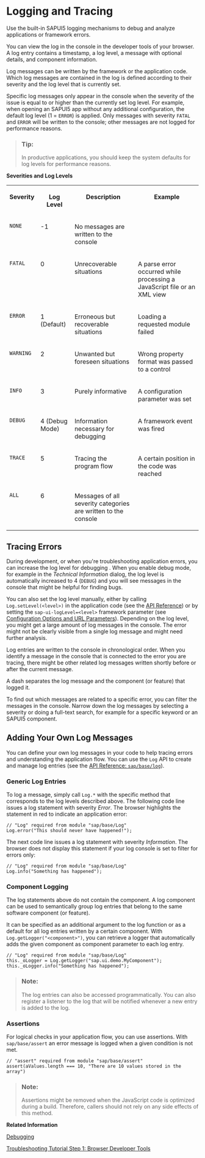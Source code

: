 <!-- loio9f4d62c6648a423d85aaf2bfc2c7ddfe -->

# Logging and Tracing

Use the built-in SAPUI5 logging mechanisms to debug and analyze applications or framework errors.

You can view the log in the console in the developer tools of your browser. A log entry contains a timestamp, a log level, a message with optional details, and component information.

Log messages can be written by the framework or the application code. Which log messages are contained in the log is defined according to their severity and the log level that is currently set.

Specific log messages only appear in the console when the severity of the issue is equal to or higher than the currently set log level. For example, when opening an SAPUI5 app without any additional configuration, the default log level \(1 = `ERROR`\) is applied. Only messages with severity `FATAL` and `ERROR` will be written to the console; other messages are not logged for performance reasons.

> ### Tip:  
> In productive applications, you should keep the system defaults for log levels for performance reasons.

**Severities and Log Levels**


<table>
<tr>
<th valign="top">

Severity

</th>
<th valign="top">

Log Level

</th>
<th valign="top">

Description

</th>
<th valign="top">

Example

</th>
</tr>
<tr>
<td valign="top">

`NONE` 

</td>
<td valign="top">

\-1

</td>
<td valign="top">

No messages are written to the console

</td>
<td valign="top">



</td>
</tr>
<tr>
<td valign="top">

`FATAL` 

</td>
<td valign="top">

0

</td>
<td valign="top">

Unrecoverable situations

</td>
<td valign="top">

A parse error occurred while processing a JavaScript file or an XML view

</td>
</tr>
<tr>
<td valign="top">

`ERROR` 

</td>
<td valign="top">

1 \(Default\)

</td>
<td valign="top">

Erroneous but recoverable situations

</td>
<td valign="top">

Loading a requested module failed

</td>
</tr>
<tr>
<td valign="top">

`WARNING` 

</td>
<td valign="top">

2

</td>
<td valign="top">

Unwanted but foreseen situations

</td>
<td valign="top">

Wrong property format was passed to a control

</td>
</tr>
<tr>
<td valign="top">

`INFO` 

</td>
<td valign="top">

3

</td>
<td valign="top">

Purely informative

</td>
<td valign="top">

A configuration parameter was set

</td>
</tr>
<tr>
<td valign="top">

`DEBUG` 

</td>
<td valign="top">

4 \(Debug Mode\)

</td>
<td valign="top">

Information necessary for debugging

</td>
<td valign="top">

A framework event was fired

</td>
</tr>
<tr>
<td valign="top">

`TRACE` 

</td>
<td valign="top">

5

</td>
<td valign="top">

Tracing the program flow

</td>
<td valign="top">

A certain position in the code was reached

</td>
</tr>
<tr>
<td valign="top">

`ALL` 

</td>
<td valign="top">

6

</td>
<td valign="top">

Messages of all severity categories are written to the console

</td>
<td valign="top">



</td>
</tr>
</table>



<a name="loio9f4d62c6648a423d85aaf2bfc2c7ddfe__section_wmr_fnd_xz"/>

## Tracing Errors

During development, or when you're troubleshooting application errors, you can increase the log level for debugging . When you enable debug mode, for example in the *Technical Information* dialog, the log level is automatically increased to 4 \(`DEBUG`\) and you will see messages in the console that might be helpful for finding bugs.

You can also set the log level manually, either by calling `Log.setLevel(<level>)` in the application code \(see the [API Reference](https://ui5.sap.com/#/api/module:sap/base/Log%23methods/sap/base/Log.setLevel)\) or by setting the `sap-ui-logLevel=<level>` framework parameter \(see [Configuration Options and URL Parameters](configuration-options-and-url-parameters-91f2d03.md)\). Depending on the log level, you might get a large amount of log messages in the console. The error might not be clearly visible from a single log message and might need further analysis.

Log entries are written to the console in chronological order. When you identify a message in the console that is connected to the error you are tracing, there might be other related log messages written shortly before or after the current message.

A dash separates the log message and the component \(or feature\) that logged it.

To find out which messages are related to a specific error, you can filter the messages in the console. Narrow down the log messages by selecting a severity or doing a full-text search, for example for a specific keyword or an SAPUI5 component.



<a name="loio9f4d62c6648a423d85aaf2bfc2c7ddfe__section_g5r_gnd_xz"/>

## Adding Your Own Log Messages

You can define your own log messages in your code to help tracing errors and understanding the application flow. You can use the `Log` API to create and manage log entries \(see the [API Reference: `sap/base/log`](https://ui5.sap.com/#/api/module%3Asap%2Fbase%2FLog)\).



### Generic Log Entries

To log a message, simply call `Log.*` with the specific method that corresponds to the log levels described above. The following code line issues a log statement with severity *Error*. The browser highlights the statement in red to indicate an application error:

```
// "Log" required from module "sap/base/Log"
Log.error("This should never have happened!");
```

The next code line issues a log statement with severity *Information*. The browser does not display this statement if your log console is set to filter for errors only:

```
// "Log" required from module "sap/base/Log"
Log.info("Something has happened");
```



### Component Logging

The log statements above do not contain the component. A log component can be used to semantically group log entries that belong to the same software component \(or feature\).

It can be specified as an additional argument to the log function or as a default for all log entries written by a certain component. With `Log.getLogger("<component>")`, you can retrieve a logger that automatically adds the given component as component parameter to each log entry.

```
// "Log" required from module "sap/base/Log"
this._oLogger = Log.getLogger("sap.ui.demo.MyComponent");
this._oLogger.info("Something has happened");
```

> ### Note:  
> The log entries can also be accessed programmatically. You can also register a listener to the log that will be notified whenever a new entry is added to the log.



### Assertions

For logical checks in your application flow, you can use assertions. With `sap/base/assert` an error message is logged when a given condition is not met.

```
// "assert" required from module "sap/base/assert"
assert(aValues.length === 10, "There are 10 values stored in the array")
```

> ### Note:  
> Assertions might be removed when the JavaScript code is optimized during a build. Therefore, callers should not rely on any side effects of this method.

**Related Information**  


[Debugging](debugging-c9b0f8c.md#loioc9b0f8cca852443f9b8d3bf8ba5626ab "When developing apps, searching for bugs is an inevitable part of the process. To analyze an issue, you can use the developer tools of your browser and built-in SAPUI5 tools. In this section, we give an overview of the SAPUI5 tools you can use when debugging. To learn more about the developer tools of your browser, check the documentation of the browser.")

[Troubleshooting Tutorial Step 1: Browser Developer Tools](../03_Get-Started/step-1-browser-developer-tools-eadd60a.md "In this step, you will learn how to use your browser's developers tools to troubleshoot your SAPUI5 app.")

